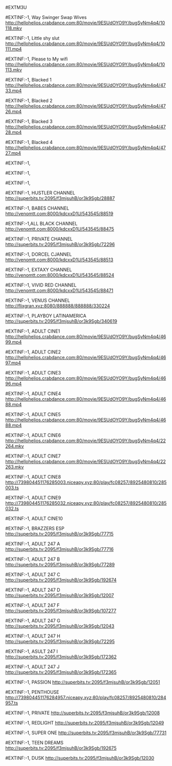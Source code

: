 #EXTM3U 


#EXTINF:-1, Way Swinger Swap Wives
http://hellohelios.crabdance.com:80/movie/9ESUdOYO9Y/bugSyNm4q4/10118.mkv

#EXTINF:-1, Little shy slut
http://hellohelios.crabdance.com:80/movie/9ESUdOYO9Y/bugSyNm4q4/10111.mp4


#EXTINF:-1, Please to My wifi
http://hellohelios.crabdance.com:80/movie/9ESUdOYO9Y/bugSyNm4q4/10113.mkv

#EXTINF:-1, Blacked 1
http://hellohelios.crabdance.com:80/movie/9ESUdOYO9Y/bugSyNm4q4/4733.mp4

#EXTINF:-1, Blacked 2
http://hellohelios.crabdance.com:80/movie/9ESUdOYO9Y/bugSyNm4q4/4726.mp4

#EXTINF:-1, Blacked 3
http://hellohelios.crabdance.com:80/movie/9ESUdOYO9Y/bugSyNm4q4/4728.mp4

#EXTINF:-1, Blacked 4
http://hellohelios.crabdance.com:80/movie/9ESUdOYO9Y/bugSyNm4q4/4727.mp4

#EXTINF:-1, 

#EXTINF:-1, 

#EXTINF:-1, 



#EXTINF:-1,  HUSTLER CHANNEL
http://superbits.tv:2095/f3mjsuhB/or3k9Sgb/28887

#EXTINF:-1,  BABES CHANNEL
http://venomtt.com:8000/kdcxxD1U/543545/88519

#EXTINF:-1,ALL BLACK CHANNEL
http://venomtt.com:8000/kdcxxD1U/543545/88475

#EXTINF:-1,  PRIVATE CHANNEL
http://superbits.tv:2095/f3mjsuhB/or3k9Sgb/72296

#EXTINF:-1,   DORCEL CJANNEL
http://venomtt.com:8000/kdcxxD1U/543545/88513

#EXTINF:-1, EXTAXY CHANNEL
http://venomtt.com:8000/kdcxxD1U/543545/88524

#EXTINF:-1, VIVID RED CHANNEL
http://venomtt.com:8000/kdcxxD1U/543545/88471

#EXTINF:-1,  VENUS CHANNEL
http://flixgran.xyz:8080/888888/888888/330224

#EXTINF:-1,  PLAYBOY LATINAMERICA
http://superbits.tv:2095/f3mjsuhB/or3k9Sgb/340619

#EXTINF:-1, ADULT CINE1
http://hellohelios.crabdance.com:80/movie/9ESUdOYO9Y/bugSyNm4q4/4699.mp4

#EXTINF:-1, ADULT CINE2
http://hellohelios.crabdance.com:80/movie/9ESUdOYO9Y/bugSyNm4q4/4697.mp4

#EXTINF:-1, ADULT CINE3
http://hellohelios.crabdance.com:80/movie/9ESUdOYO9Y/bugSyNm4q4/4696.mp4


#EXTINF:-1, ADULT CINE4
http://hellohelios.crabdance.com:80/movie/9ESUdOYO9Y/bugSyNm4q4/4688.mp4


#EXTINF:-1, ADULT CINE5
http://hellohelios.crabdance.com:80/movie/9ESUdOYO9Y/bugSyNm4q4/4688.mp4


#EXTINF:-1, ADULT CINE6
http://hellohelios.crabdance.com:80/movie/9ESUdOYO9Y/bugSyNm4q4/22264.mkv


#EXTINF:-1, ADULT CINE7
http://hellohelios.crabdance.com:80/movie/9ESUdOYO9Y/bugSyNm4q4/22263.mkv


#EXTINF:-1, ADULT CINE8
http://739804451176285003.niceapy.xyz:80/play/fc08257/8925480810/285003.ts


#EXTINF:-1, ADULT CINE9
http://739804451176285032.niceapy.xyz:80/play/fc08257/8925480810/285032.ts


#EXTINF:-1, ADULT CINE10


#EXTINF:-1, BRAZZERS ESP
http://superbits.tv:2095/f3mjsuhB/or3k9Sgb/77715

#EXTINF:-1, ADULT 247 A
http://superbits.tv:2095/f3mjsuhB/or3k9Sgb/77716

#EXTINF:-1, ADULT 247 B
http://superbits.tv:2095/f3mjsuhB/or3k9Sgb/77289

#EXTINF:-1, ADULT 247 C
http://superbits.tv:2095/f3mjsuhB/or3k9Sgb/192674

#EXTINF:-1, ADULT 247 D
http://superbits.tv:2095/f3mjsuhB/or3k9Sgb/12007

#EXTINF:-1, ADULT 247 F
http://superbits.tv:2095/f3mjsuhB/or3k9Sgb/107277

#EXTINF:-1, ADULT 247 G
http://superbits.tv:2095/f3mjsuhB/or3k9Sgb/12043

#EXTINF:-1, ADULT 247 H
http://superbits.tv:2095/f3mjsuhB/or3k9Sgb/72295

#EXTINF:-1, ASULT 247 I
http://superbits.tv:2095/f3mjsuhB/or3k9Sgb/172362

#EXTINF:-1, ADULT 247 J
http://superbits.tv:2095/f3mjsuhB/or3k9Sgb/172365

#EXTINF:-1, PASSION
http://superbits.tv:2095/f3mjsuhB/or3k9Sgb/12051

#EXTINF:-1, PENTHOUSE
http://739804451176284957.niceapy.xyz:80/play/fc08257/8925480810/284957.ts

#EXTINF:-1, PRIVATE
http://superbits.tv:2095/f3mjsuhB/or3k9Sgb/12008

#EXTINF:-1, REDLIGHT
http://superbits.tv:2095/f3mjsuhB/or3k9Sgb/12049

#EXTINF:-1, SUPER ONE
http://superbits.tv:2095/f3mjsuhB/or3k9Sgb/77731

#EXTINF:-1, TEEN DREAMS
http://superbits.tv:2095/f3mjsuhB/or3k9Sgb/192675

#EXTINF:-1, DUSK
http://superbits.tv:2095/f3mjsuhB/or3k9Sgb/12030

















































